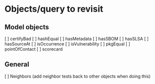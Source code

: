 # Objects/query to revisit

## Model objects

[ ] certifyBad
[ ] hashEqual
[ ] hasMetadata
[ ] hasSBOM
[ ] hasSLSA
[ ] hasSourceAt
[ ] isOccurrence
[ ] isVulnerability
[ ] pkgEqual
[ ] pointOfContact
[ ] scorecard 

## General

[ ] Neighbors (add neighbor tests back to other objects when doing this)
